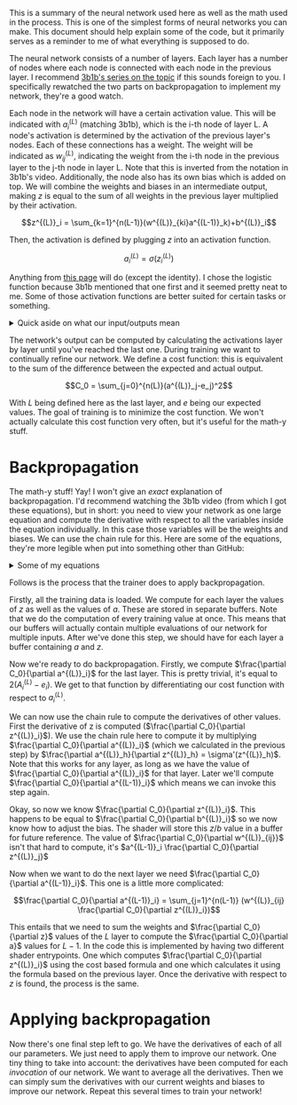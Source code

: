 This is a summary of the neural network used here as well as the math used in the process. This is one of the simplest forms of neural networks you can make. This document should help explain some of the code, but it primarily serves as a reminder to me of what everything is supposed to do.

The neural network consists of a number of layers. Each layer has a number of nodes where each node is connected with each node in the previous layer. I recommend [3b1b's series on the topic](https://www.youtube.com/watch?v=aircAruvnKk&list=PLZHQObOWTQDNU6R1_67000Dx_ZCJB-3pi) if this sounds foreign to you. I specifically rewatched the two parts on backpropagation to implement my network, they're a good watch.

Each node in the network will have a certain activation value. This will be indicated with $`a^{(L)}_i`$ (matching 3b1b), which is the i-th node of layer L. A node's activation is determined by the activation of the previous layer's nodes. Each of these connections has a weight. The weight will be indicated as $`w^{(L)}_{ij}`$, indicating the weight from the i-th node in the previous layer to the j-th node in layer L. Note that this is inverted from the notation in 3b1b's video. Additionally, the node also has its own bias which is added on top. We will combine the weights and biases in an intermediate output, making $z$ is equal to the sum of all weights in the previous layer multiplied by their activation.
```math
z^{(L)}_i = \sum_{k=1}^{n(L-1)}(w^{(L)}_{ki}a^{(L-1)}_k)+b^{(L)}_i
```
Then, the activation is defined by plugging $z$ into an activation function.
```math
a^{(L)}_i = \sigma(z^{(L)}_i)
```
Anything from [this page](https://en.wikipedia.org/wiki/Activation_function) will do (except the identity). I chose the logistic function because 3b1b mentioned that one first and it seemed pretty neat to me. Some of those activation functions are better suited for certain tasks or something.

<details>
<summary>Quick aside on what our input/outputs mean</summary>
For this network, the last layer should contain three nodes containing the output colour (in OkLab, coz we're fancy). For the input, we have a fixed number of nodes. Each character from the input is converted to a number and the rest of the nodes are set to zero. This would be equivalent to padding out the input string to have a fixed number of characters.
</details>

The network's output can be computed by calculating the activations layer by layer until you've reached the last one. During training we want to continually refine our network. We define a cost function: this is equivalent to the sum of the difference between the expected and actual output.
```math
C_0 = \sum_{j=0}^{n(L)}(a^{(L)}_j-e_j)^2
```
With $L$ being defined here as the last layer, and $e$ being our expected values. The goal of training is to minimize the cost function. We won't actually calculate this cost function very often, but it's useful for the math-y stuff.

# Backpropagation

The math-y stuff! Yay! I won't give an *exact* explanation of backpropagation. I'd recommend watching the 3b1b video (from which I got these equations), but in short: you need to view your network as one large equation and compute the derivative with respect to all the variables inside the equation individually. In this case those variables will be the weights and biases. We can use the chain rule for this. Here are some of the equations, they're more legible when put into something other than GitHub:

<details>
<summary>Some of my equations</summary>

Please put these into some latex renderer like [this one](https://latexeditor.lagrida.com/). GitHub doesn't like it.

```
C_0 = \sum_{j=0}^{\abs{L}}(a^{(L)}_j-e_j)^2 \\
z^{(L)}_j = \sum_{k=0}^{|L-1|}(w^{(L)}_{kj}a^{(L-1)}_k)+b^{(L)}_j \\
a^{(L)}_j = \sigma(z^{(L)}_j) \\
\text{We want: the derivative of $C_0$ with respect to $w^{(L)}_{kj}$, $b^{(L)}_j$ and $a^{(L-1)}_k$}\\
\pdv{C_0}{a^{(L)}_h} = 2(a^{(L)}_h-e_h) \\
\pdv{a^{(L)}_h}{z^{(L)}_h} = \sigma'(z^{(L)}_h)\\

\hspace{13cm} \text{Derivative to $w^{(L)}_{kj}$}\\
\pdv{z^{(L)}_j}{w^{(L)}_{kj}}=a^{(L-1)}_k\\
\pdv{C_0}{w^{(L)}_{kh}} = \pdv{z^{(L)}_h}{w^{(L)}_{kh}}\pdv{a^{(L)}_h}{z^{(L)}_h}\pdv{C_0}{a^{(L)}_h} = a^{(L-1)}_k\sigma'(z^{(L)}_h)2(a^{(L)}_h-e_h)\\

\hspace{13cm} \text{Derivative to $b^{(L)}_j$}\\
\pdv{z^{(L)}_j}{b^{(L)}_{j}}=1\\
\pdv{C_0}{b^{(L)}_{h}} = \pdv{z^{(L)}_h}{b^{(L)}_h}\pdv{a^{(L)}_h}{z^{(L)}_h}\pdv{C_0}{a^{(L)}_h} = \sigma'(z^{(L)}_h)2(a^{(L)}_h-e_h)\\

\hspace{13cm} \text{Derivative to $a^{(L-1)}_k$}\\
\pdv{C_0}{a^{(L-1)}_k} = \sum_{h=0}^{n_L-1}\pdv{z^{(L)}_h}{a^{(L-1)}_k}\pdv{a^{(L)}_h}{z^{(L)}_h}\pdv{C_0}{a^{(L)}_h} \\
\pdv{z^{(L)}_j}{a^{(L-1)}_k}=w^{(L)}_{kj} \\
\pdv{C_0}{a^{(L-1)}_k} = \sum_{h=0}^{n_L-1}w^{(L)}_{kh}\sigma'(z^{(L)}_h)2(a^{(L)}_h-e_h)
```

</details>

Follows is the process that the trainer does to apply backpropagation.

Firstly, all the training data is loaded. We compute for each layer the values of $z$ as well as the values of $a$. These are stored in separate buffers. Note that we do the computation of every training value at once. This means that our buffers will actually contain multiple evaluations of our network for multiple inputs. After we've done this step, we should have for each layer a buffer containing $a$ and $z$.

Now we're ready to do backpropagation. Firstly, we compute $`\frac{\partial C_0}{\partial a^{(L)}_i}`$ for the last layer.
This is pretty trivial, it's equal to $`2(A^{(L)}_i-e_i)`$. We get to that function by differentiating our cost function with respect to $`a^{(L)}_i`$.

We can now use the chain rule to compute the derivatives of other values. First the derivative of z is computed ($`\frac{\partial C_0}{\partial z^{(L)}_i}`$). We use the chain rule here to compute it by multiplying $`\frac{\partial C_0}{\partial a^{(L)}_i}`$ (which we calculated in the previous step) by $`\frac{\partial a^{(L)}_h}{\partial z^{(L)}_h} = \sigma'(z^{(L)}_h)`$. Note that this works for any layer, as long as we have the value of $`\frac{\partial C_0}{\partial a^{(L)}_i}`$ for that layer. Later we'll compute $`\frac{\partial C_0}{\partial a^{(L-1)}_i}`$ which means we can invoke this step again.

Okay, so now we know $`\frac{\partial C_0}{\partial z^{(L)}_i}`$. This happens to be equal to $`\frac{\partial C_0}{\partial b^{(L)}_i}`$ so we now know how to adjust the bias. The shader will store this $z$/$b$ value in a buffer for future reference.
The value of $`\frac{\partial C_0}{\partial w^{(L)}_{ij}}`$ isn't that hard to compute, it's $`a^{(L-1)}_i \frac{\partial C_0}{\partial z^{(L)}_j}`$

Now when we want to do the next layer we need $`\frac{\partial C_0}{\partial a^{(L-1)}_i}`$. This one is a little more complicated:

```math
\frac{\partial C_0}{\partial a^{(L-1)}_i} = \sum_{j=1}^{n(L-1)} (w^{(L)}_{ij} \frac{\partial C_0}{\partial z^{(L)}_i})
```

This entails that we need to sum the weights and $`\frac{\partial C_0}{\partial z}`$ values of the $L$ layer to compute the $`\frac{\partial C_0}{\partial a}`$ values for $L-1$. In the code this is implemented by having two different shader entrypoints. One which computes $`\frac{\partial C_0}{\partial z^{(L)}_i}`$ using the cost based formula and one which calculates it using the formula based on the previous layer. Once the derivative with respect to $z$ is found, the process is the same.

# Applying backpropagation

Now there's one final step left to go. We have the derivatives of each of all our parameters. We just need to apply them to improve our network. One tiny thing to take into account: the derivatives have been computed for each *invocation* of our network. We want to average all the derivatives. Then we can simply sum the derivatives with our current weights and biases to improve our network. Repeat this several times to train your network!